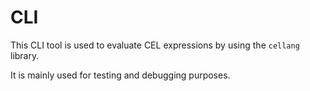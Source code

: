 # CLI

This CLI tool is used to evaluate CEL expressions by using the `cellang` library.

It is mainly used for testing and debugging purposes.
